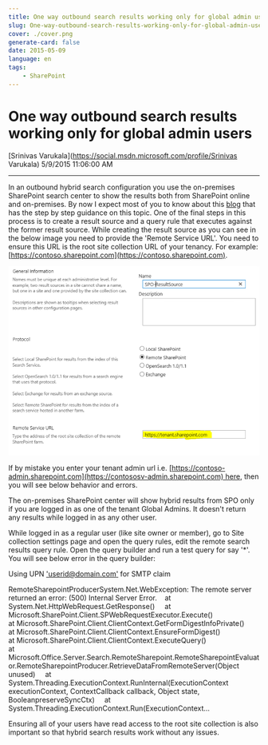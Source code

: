 ```yaml
---
title: One way outbound search results working only for global admin users
slug: One-way-outbound-search-results-working-only-for-global-admin-users
cover: ./cover.png
generate-card: false
date: 2015-05-09
language: en
tags:
    - SharePoint
---
```


  

One way outbound search results working only for global admin users
===================================================================

[Srinivas Varukala](https://social.msdn.microsoft.com/profile/Srinivas Varukala) 5/9/2015 11:06:00 AM

* * *

In an outbound hybrid search configuration you use the on-premises SharePoint search center to show the results both from SharePoint online and on-premises. By now I expect most of you to know about this [blog](http://blogs.msdn.com/b/spses/archive/2013/10/22/office-365-configure-hybrid-search-with-directory-synchronization.aspx) that has the step by step guidance on this topic. One of the final steps in this process is to create a result source and a query rule that executes against the former result source. While creating the result source as you can see in the below image you need to provide the 'Remote Service URL'. You need to ensure this URL is the root site collection URL of your tenancy. For example: [https://contoso.sharepoint.com](https://contoso.sharepoint.com).

  
![result source img](./2671.ResultSource.PNG)

If by mistake you enter your tenant admin url i.e. [https://contoso-admin.sharepoint.com](https://contososv-admin.sharepoint.com) here, then you will see below behavior and errors.

The on-premises SharePoint center will show hybrid results from SPO only if you are logged in as one of the tenant Global Admins. It doesn't return any results while logged in as any other user.

While logged in as a regular user (like site owner or member), go to Site collection settings page and open the query rules, edit the remote search results query rule. Open the query builder and run a test query for say '\*'. You will see below error in the query builder:

Using UPN ['userid@domain.com'](mailto:'userid@domain.com') for SMTP claim            

RemoteSharepointProducerSystem.Net.WebException: The remote server returned an error: (500) Internal Server Error.    at System.Net.HttpWebRequest.GetResponse()     at  
Microsoft.SharePoint.Client.SPWebRequestExecutor.Execute()      
at Microsoft.SharePoint.Client.ClientContext.GetFormDigestInfoPrivate()      
at Microsoft.SharePoint.Client.ClientContext.EnsureFormDigest()      
at Microsoft.SharePoint.Client.ClientContext.ExecuteQuery()      
at Microsoft.Office.Server.Search.RemoteSharepoint.RemoteSharepointEvaluator.RemoteSharepointProducer.RetrieveDataFromRemoteServer(Object unused)     at System.Threading.ExecutionContext.RunInternal(ExecutionContext executionContext, ContextCallback callback, Object state, BooleanpreserveSyncCtx)     at System.Threading.ExecutionContext.Run(ExecutionContext... 

Ensuring all of your users have read access to the root site collection is also important so that hybrid search results work without any issues.